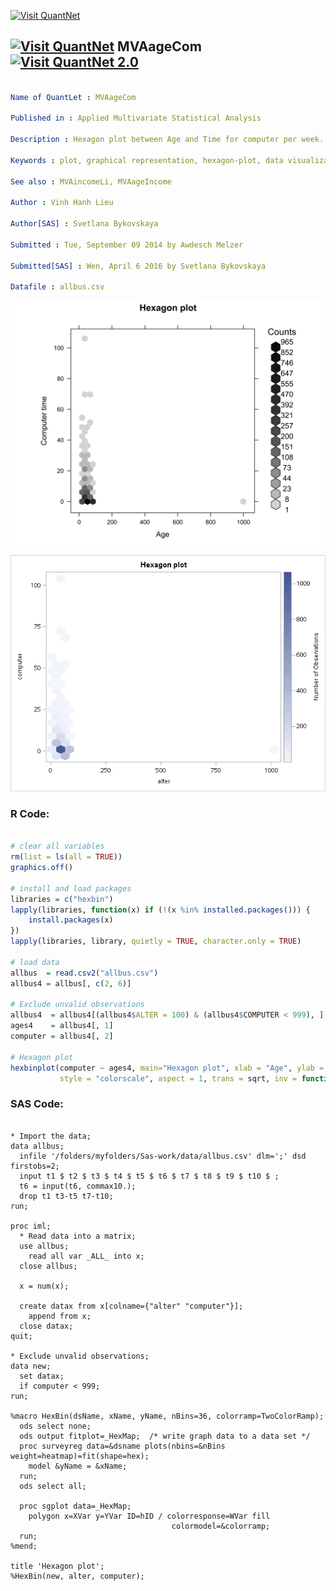 
[<img src="https://github.com/QuantLet/Styleguide-and-FAQ/blob/master/pictures/banner.png" width="888" alt="Visit QuantNet">](http://quantlet.de/)

## [<img src="https://github.com/QuantLet/Styleguide-and-FAQ/blob/master/pictures/qloqo.png" alt="Visit QuantNet">](http://quantlet.de/) **MVAageCom** [<img src="https://github.com/QuantLet/Styleguide-and-FAQ/blob/master/pictures/QN2.png" width="60" alt="Visit QuantNet 2.0">](http://quantlet.de/)

```yaml

Name of QuantLet : MVAageCom

Published in : Applied Multivariate Statistical Analysis

Description : Hexagon plot between Age and Time for computer per week.

Keywords : plot, graphical representation, hexagon-plot, data visualization, financial, sas

See also : MVAincomeLi, MVAageIncome

Author : Vinh Hanh Lieu

Author[SAS] : Svetlana Bykovskaya

Submitted : Tue, September 09 2014 by Awdesch Melzer

Submitted[SAS] : Wen, April 6 2016 by Svetlana Bykovskaya

Datafile : allbus.csv

```

![Picture1](MVAageCom.png)

![Picture2](MVAageCom_sas.png)


### R Code:
```r

# clear all variables
rm(list = ls(all = TRUE))
graphics.off()

# install and load packages
libraries = c("hexbin")
lapply(libraries, function(x) if (!(x %in% installed.packages())) {
    install.packages(x)
})
lapply(libraries, library, quietly = TRUE, character.only = TRUE)

# load data
allbus  = read.csv2("allbus.csv")
allbus4 = allbus[, c(2, 6)]

# Exclude unvalid observations
allbus4  = allbus4[(allbus4$ALTER = 100) & (allbus4$COMPUTER < 999), ]
ages4    = allbus4[, 1]
computer = allbus4[, 2]

# Hexagon plot
hexbinplot(computer ~ ages4, main="Hexagon plot", xlab = "Age", ylab = "Computer time", 
           style = "colorscale", aspect = 1, trans = sqrt, inv = function(ages4) ages4 ^ 2)

```

### SAS Code:
```sas

* Import the data;
data allbus;
  infile '/folders/myfolders/Sas-work/data/allbus.csv' dlm=';' dsd firstobs=2;
  input t1 $ t2 $ t3 $ t4 $ t5 $ t6 $ t7 $ t8 $ t9 $ t10 $ ;
  t6 = input(t6, commax10.);
  drop t1 t3-t5 t7-t10;
run;

proc iml;
  * Read data into a matrix;
  use allbus;
    read all var _ALL_ into x; 
  close allbus;
  
  x = num(x);
  
  create datax from x[colname={"alter" "computer"}];
    append from x;
  close datax;
quit;

* Exclude unvalid observations;
data new;
  set datax;
  if computer < 999;
run;

%macro HexBin(dsName, xName, yName, nBins=36, colorramp=TwoColorRamp);
  ods select none;
  ods output fitplot=_HexMap;  /* write graph data to a data set */
  proc surveyreg data=&dsname plots(nbins=&nBins weight=heatmap)=fit(shape=hex);
    model &yName = &xName;
  run;
  ods select all;
 
  proc sgplot data=_HexMap;
    polygon x=XVar y=YVar ID=hID / colorresponse=WVar fill 
                                    colormodel=&colorramp;
  run;
%mend;

title 'Hexagon plot';
%HexBin(new, alter, computer);







```
